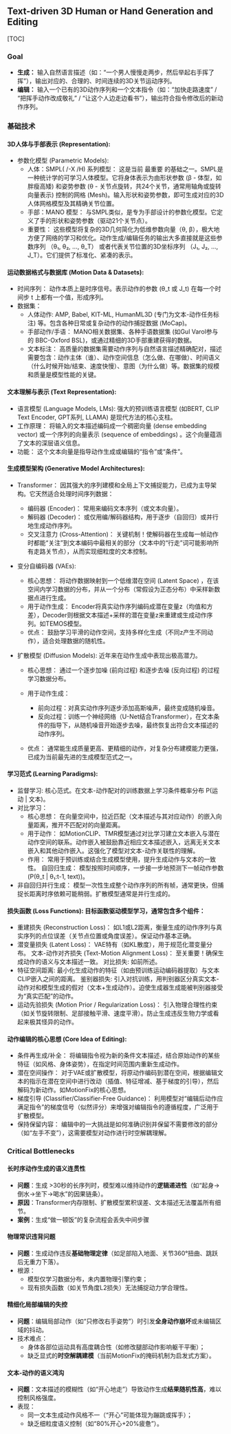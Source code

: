 ## Text-driven 3D Human or Hand Generation and Editing

[TOC]

### Goal

- **生成：** 输入自然语言描述（如：“一个男人慢慢走两步，然后举起右手挥了挥”），输出对应的、合理的、时间连续的3D关节运动序列。
- **编辑：** 输入一个已有的3D动作序列和一个文本指令（如：“加快走路速度” / “把挥手动作改成敬礼” / “让这个人边走边看书”），输出符合指令修改后的新动作序列。

### 基础技术

#### **3D人体与手部表示 (Representation):**

- 参数化模型 (Parametric Models):
  - 人体：SMPL( /-X /H) 系列模型： 这是当前 最重要 的基础之一。SMPL是一种统计学的可学习人体模型。它将身体表示为由形状参数 (β - 体型，如胖瘦高矮) 和姿势参数 (θ - 关节点旋转，共24个关节，通常用轴角或旋转向量表示) 控制的网格 (Mesh)。输入形状和姿势参数，即可生成对应的3D人体网格模型及其精确关节位置。
  - 手部：MANO 模型： 与SMPL类似，是专为手部设计的参数化模型。它定义了手的形状和姿势参数（驱动21个关节点）。
  - 重要性： 这些模型将复杂的3D几何简化为低维参数向量（θ, β），极大地方便了网络的学习和优化。动作生成/编辑任务的输出大多直接就是这些参数序列 （θ₁, θ₂, ..., θ_T） 或者代表关节位置的3D坐标序列 （J₁, J₂, ..., J_T）。它们提供了标准化、紧凑的表示。

#### **运动数据格式与数据库 (Motion Data & Datasets):**

- 时间序列： 动作本质上是时序信号。表示动作的参数 (θ_t 或 J_t) 在每一个时间步 t 上都有一个值，形成序列。
- 数据集：
  - 人体动作: AMP, Babel, KIT-ML, HumanML3D (专门为文本-动作任务标注) 等。包含各种日常或复杂动作的动作捕捉数据 (MoCap)。
  - 手部动作/手语： MANO相关数据集、各种手语数据集 (如Gul Varol参与的 BBC-Oxford BSL)，或通过精细的3D手部重建获得的数据。
  - 文本标注： 高质量的数据集需要动作序列与自然语言描述精确配对，描述需要包含：动作主体（谁）、动作空间信息（怎么做、在哪做）、时间语义（什么时候开始/结束、速度快慢）、意图（为什么做）等。数据集的规模和质量是模型性能的关键。

#### **文本理解与表示 (Text Representation):**

- 语言模型 (Language Models, LMs): 强大的预训练语言模型 (如BERT, CLIP Text Encoder, GPT系列, LLAMA) 是现代方法的核心支柱。
- 工作原理： 将输入的文本描述编码成一个稠密向量 (dense embedding vector) 或一个序列的向量表示 (sequence of embeddings) 。这个向量蕴涵了文本的深层语义信息。
- 功能： 这个文本向量是指导动作生成或编辑的“指令”或“条件”。

#### **生成模型架构 (Generative Model Architectures):**

- Transformer： 因其强大的序列建模和全局上下文捕捉能力，已成为主导架构。它天然适合处理时间序列数据：

  - 编码器 (Encoder)： 常用来编码文本序列（或文本向量）。
  - 解码器 (Decoder)： 或仅用编/解码器结构，用于逐步（自回归）或并行地生成动作序列。
  - 交叉注意力 (Cross-Attention)： 关键机制！使解码器在生成每一帧动作时都能“关注”到文本编码中最相关的部分（文本中的“行走”词可能影响所有走路关节点），从而实现细粒度的文本控制。

- 变分自编码器 (VAEs):

  - 核心思想： 将动作数据映射到一个低维潜在空间 (Latent Space) ，在该空间内学习数据的分布，并从一个分布（常假设为正态分布）中采样新数据点进行生成。
  - 用于动作生成： Encoder将真实动作序列编码成潜在变量z（均值和方差），Decoder则根据文本描述+采样的潜在变量z来重建或生成动作序列。如TEMOS模型。
  - 优点： 鼓励学习平滑的动作空间，支持多样化生成（不同z产生不同动作），适合处理数据的随机性。

- 扩散模型 (Diffusion Models): 近年来在动作生成中表现出极高潜力。

  - 核心思想： 通过一个逐步加噪 (前向过程) 和逐步去噪 (反向过程) 的过程学习数据分布。
  - 用于动作生成：
    - 前向过程：对真实动作序列逐步添加高斯噪声，最终变成随机噪音。
    - 反向过程：训练一个神经网络（U-Net结合Transformer），在文本条件的指导下，从随机噪音开始逐步去噪，最终恢复出符合文本描述的动作序列。

  - 优点： 通常能生成质量更高、更精细的动作，对复杂分布建模能力更强，已成为当前最先进的生成模型范式之一。

 #### 学习范式 (Learning Paradigms):

- 监督学习: 核心范式。在文本-动作配对的训练数据上学习条件概率分布 P(运动 | 文本)。
- 对比学习：
  - 核心思想： 在向量空间中，拉近匹配（文本描述与其对应动作）的嵌入向量距离，推开不匹配对的向量距离。
  - 用于动作： 如MotionCLIP、TMR模型通过对比学习建立文本嵌入与潜在动作空间的联系。动作嵌入被鼓励靠近相应文本描述嵌入，远离无关文本嵌入和其他动作嵌入。这强化了模型对文本-动作关联性的理解。
  - 作用： 常用于预训练或结合生成模型使用，提升生成动作与文本的一致性。
    自回归生成： 模型按照时间顺序，一步接一步地预测下一帧动作参数 (P(θ_t | θ₁:t-1, text))。
- 非自回归并行生成： 模型一次性生成整个动作序列的所有帧，通常更快，但捕捉长距离时序依赖可能稍弱。扩散模型通常是并行生成的。

#### **损失函数 (Loss Functions):** 目标函数驱动模型学习，通常包含多个组件：

- 重建损失 (Reconstruction Loss)： 如L1或L2距离，衡量生成的动作序列与真实序列的点位误差（关节点位置或角度误差）。保证动作基本正确。
- 潜变量损失 (Latent Loss)： VAE特有（如KL散度），用于规范化潜变量分布。
  文本-动作对齐损失 (Text-Motion Alignment Loss)： 至关重要！确保生成动作的语义与文本描述一致。
  对比损失: 如前所述。
- 特征空间距离: 最小化生成动作的特征（如由预训练运动编码器提取）与文本CLIP嵌入之间的距离。
  鉴别器损失: 引入对抗训练，用判别器区分真实文本-动作对和模型生成的假对（文本+生成动作）。迫使生成器生成能被判别器接受为“真实匹配”的动作。
- 运动先验损失 (Motion Prior / Regularization Loss)： 引入物理合理性约束（如关节旋转限制、足部接触平滑、速度平滑）。防止生成违反生物力学或看起来极其怪异的动作。

#### **动作编辑的核心思想 (Core Idea of Editing):**

- 条件再生成/补全： 将编辑指令视为新的条件文本描述，结合原始动作的某些特征（如风格、身体姿势），在指定时间范围内重新生成动作。
- 潜在空间操作： 对于VAE或扩散模型，将原动作编码到潜在空间，根据编辑文本的指示在潜在空间中进行改动（插值、特征增减、基于梯度的引导），然后解码为新动作。如MotionFix的核心思想。
- 梯度引导 (Classifier/Classifier-Free Guidance)： 利用模型对“编辑后动作应满足指令”的梯度信号（似然评分）来增强对编辑指令的遵循程度，广泛用于扩散模型。
- 保持保留内容： 编辑中的一大挑战是如何准确识别并保留不需要修改的部分（如“左手不变”），这需要模型对动作进行时空解耦理解。

### Critical Bottlenecks

#### **长时序动作生成的语义连贯性**

- **问题**：生成 >30秒的长序列时，模型难以维持动作的**逻辑递进性**（如“起身→倒水→坐下→喝水”的因果链条）。
- **原因**：Transformer内存限制、扩散模型累积误差、文本描述无法覆盖所有细节。
- **案例**：生成“做一顿饭”的复杂流程会丢失中间步骤

#### **物理常识违背问题**

- **问题**：生成动作违反**基础物理定律**（如足部陷入地面、关节360°扭曲、跳跃后无重力下落）。
- 根源：
  - 模型仅学习数据分布，未内置物理引擎约束；
  - 现有损失函数（如关节角度L2损失）无法捕捉动力学合理性。

#### **精细化局部编辑的失控**

- **问题**：编辑局部动作（如“只修改右手姿势”）时引发**全身动作崩坏**或未编辑区域的抖动。
- 技术难点：
  - 身体各部位运动具有高度耦合性（如修改腿部动作影响躯干平衡）；
  - 缺乏显式的**时空解耦建模**（当前MotionFix的掩码机制为启发式方案）。

#### **文本-动作的语义鸿沟**

- **问题**：文本描述的模糊性（如“开心地走”）导致动作生成**结果随机性高**，难以控制风格强度。
- 表现：
  - 同一文本生成动作风格不一（“开心”可能体现为蹦跳或挥手）；
  - 缺乏细粒度语义控制（如“80%开心+20%疲惫”）。